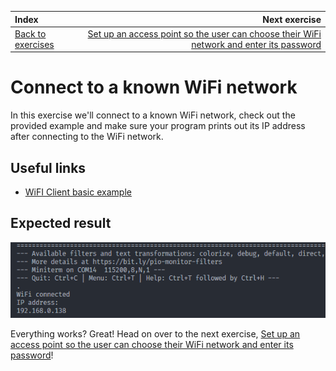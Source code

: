 | Index                                       |                                                                                              Next exercise |
| :------------------------------------------ | ---------------------------------------------------------------------------------------------------------: |
| [Back to exercises](../README.md#exercises) | [Set up an access point so the user can choose their WiFi network and enter its password](access-point.md) |

# Connect to a known WiFi network

In this exercise we'll connect to a known WiFi network, check out the provided example and make sure your program prints out its IP address after connecting to the WiFi network.

## Useful links

- [WiFI Client basic example](https://github.com/espressif/arduino-esp32/blob/master/libraries/WiFi/examples/WiFiClientBasic/WiFiClientBasic.ino)

## Expected result

![Result](/assets/connect-wifi-result.png "Result")

Everything works? Great! Head on over to the next exercise, [Set up an access point so the user can choose their WiFi network and enter its password](access-point.md)!
